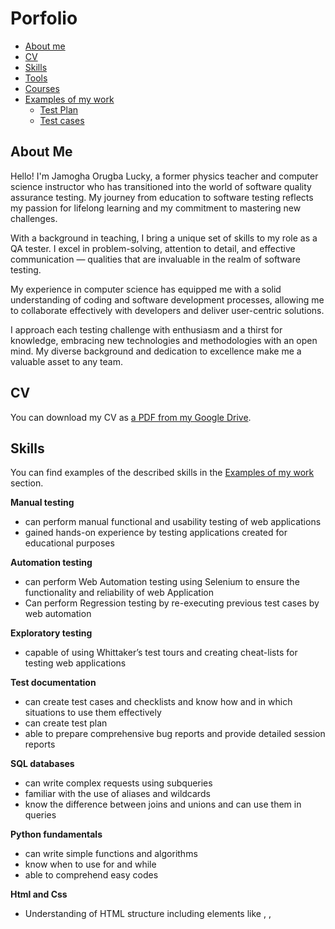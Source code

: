# Porfolio
- [About me](#about-me)
- [CV](#cv)
- [Skills](#skills)
- [Tools](#tools)
- [Courses](#courses)
- [Examples of my work](#examples-of-my-work)
  * [Test Plan](#test-plan)
  * [Test cases](#test-cases)
    
 

## About Me

Hello! I'm Jamogha Orugba Lucky, a former physics teacher and computer science instructor who has transitioned into the world of software quality assurance testing. My journey from education to software testing reflects my passion for lifelong learning and my commitment to mastering new challenges.

With a background in teaching, I bring a unique set of skills to my role as a QA tester. I excel in problem-solving, attention to detail, and effective communication — qualities that are invaluable in the realm of software testing.

My experience in computer science has equipped me with a solid understanding of coding and software development processes, allowing me to collaborate effectively with developers and deliver user-centric solutions.

I approach each testing challenge with enthusiasm and a thirst for knowledge, embracing new technologies and methodologies with an open mind. My diverse background and dedication to excellence make me a valuable asset to any team.


## CV
You can download my CV as [a PDF from my Google Drive](https://drive.google.com/file/d/1meQzlV95KUp2iqztu6kvPnWAc1Zray96/view?usp=sharing).

## Skills

You can find examples of the described skills in the [Examples of my work](#examples-of-my-work) section.

__Manual testing__
  * can perform manual functional and usability testing of web applications
  * gained hands-on experience by testing applications created for educational purposes

 __Automation testing__
  * can perform Web Automation testing using Selenium to ensure the functionality and reliability of web Application
  * Can perform Regression testing by re-executing previous test cases by web automation 


__Exploratory testing__
  * capable of using Whittaker’s test tours and creating cheat-lists for testing web applications

__Test documentation__
  * can create test cases and checklists and know how and in which situations to use them effectively
  * can create test plan 
  * able to prepare comprehensive bug reports and provide detailed session reports

__SQL databases__
  * can write complex requests using subqueries
  * familiar with the use of aliases and wildcards
  * know the difference between joins and unions and can use them in queries

__Python fundamentals__
  * can write simple functions and algorithms
  * know when to use for and while
  * able to comprehend easy codes

__Html and Css__
  * Understanding of HTML structure including elements like <html>, <head>, <title>, <body>, etc.
  * Knowledge of HTML tags such as headings , paragraphs , lists , links, 
    images <img>, forms  etc.
  * Understanding of CSS syntax and how CSS rules are structured with selectors, properties, and values.
    

## Tools

__Selenium__
  * Created automated test scripts using Selenium WebDriver API in Python programming language
  *  Design test cases for web application functionalities and implement them as automated scripts using Selenium.
  * Execute automated test scripts using Selenium WebDriver against different browsers e.g., Chrome, Firefox, Safari
  * Integrate Selenium with unittest automation framework
  * Identify various locators using web elenent supported by Selenium and interact with it using Python script
  * Implemented the Page Object Model design pattern to maintain a structured and maintainable test automation framework.
    

__Jira__
  * know how to create bug reports
  * able to create projects and track their progress

__Trello__
  * Create Trello cards for individual test cases or test scenarios.
  * Create Trello cards for tracking defects or issues identified during testing.
  * Used Trello cards or checklists to track the execution of individual test cases.
  * Collaborate with other team members
    


## Courses
__Software Testing__
*By Efezino  
an intensive course in manual Testing 
completed course 2023

__Practical Manual Testing | Bug Reporting and Task Management with JIRA | Database Testing | Selenium with Python__  
*online courses by Testing world infotech,Testingworld Udemy*  
An intensive course in manual and automation testing.  
[Link to the certificate ](https://www.udemy.com/certificate/UC-92b91d1b-8d14-4a91-870a-0ec79198c661/)  
*completed*

__Selenium Webdriver:Selenium Automation Testing with Python__  
*online course by Phil Ebiner,Dmitry Shyshkin,Video school*  
A comprehensive course in Selenium Web Automation Testing,Pytest Framework and Page Object Model.   
[Link to the certificate](https://www.udemy.com/certificate/UC-844493f0-903f-40d7-9b78-6e178dd601be/)


## Examples of my work
### Test Plan

- [LIRS Demo Test Plan](https://drive.google.com/file/d/1ZPVXTk57MSTO7QQYT6lhr6WyiGRTYraQ/view?usp=sharing)
 
- [FIRS Demo Test](https://drive.google.com/file/d/1GN0--vHGrSix6_dwQrrjaqw5c_AoHvsO/view?usp=sharing)



### Test cases

- [Workplacewomen](http://workplacewomen.org/) was used to create test cases
  * Test cases for the Homepage of Workplacewomen. Check [the Google Sheets document here](https://docs.google.com/spreadsheets/d/1nluen-LwtPGsi8px2cdWTXmnQFeoVtux/edit?usp=sharing&ouid=107348736949540309501&rtpof=true&sd=true)

- [LIRS Staging environment](https://stagng.eadytax.io/admin/login/) was used to create test cases.
  * Test case for Create new tax id. Check [The documentl here]().
 
- [FIRS Staging environment](http://firs.easytax.io/) was used to create test cases.
  * Test case for Homepage. Check [The documentl here](https://docs.google.com/spreadsheets/d/1dM6hSqJssInroXDdDOtd_VHZymbcAqlz/edit?usp=sharing&ouid=107348736949540309501&rtpof=true&sd=true).

  
